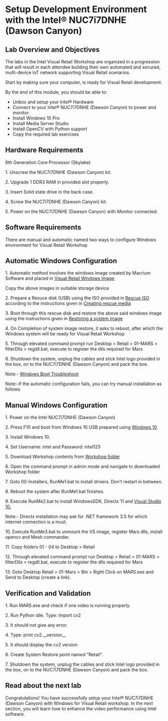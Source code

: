 # Setup Development Environment with the Intel® NUC7i7DNHE (Dawson Canyon)




## Lab Overview and Objectives


The labs in the Intel Visual Retail Workshop are organized in a progression that will result in each attendee building their own automated and secured, multi-device IoT network supporting Visual Retail scenarios.

Start by making sure your computer, is ready for Visual Retail development.

By the end of this module, you should be able to:

*   Unbox and setup your Intel®  Hardware
*   Connect to your Intel® NUC7i7DNHE (Dawson Canyon) to power and monitor.
*   Install Windows 10 Pro
*   Install Media Server Studio
*   Install OpenCV with Python support
*   Copy the required lab exercises

## Hardware Requirements

6th Generation Core Processor (Skylake)

1\. Unscrew the NUC7i7DNHE (Dawson Canyon) kit.

2\. Upgrade 1 DDR3 RAM in provided slot properly.

3\. Insert Solid state drive in the back case.

4\. Screw the NUC7i7DNHE (Dawson Canyon) kit.

5\. Power on the NUC7i7DNHE (Dawson Canyon) with Monitor connected.



## Software Requirements

There are manual and automatic named two ways to configure Windows environment for Visual Retail Workshop



## Automatic Windows Configuration

1\. Automatic method involves the windows image created by Macrium Software and placed in [Visual Retail Windows Image](\\10.224.54.1\Raghavendra\Visual_Retail_Windows_Image)

Copy the above images in suitable storage device

2\. Prepare a Resuce disk (USB) using the ISO provided in [Rescue ISO](\\10.224.54.1\Raghavendra\Rescue.iso) according to the instructions given in [Creating rescue media](https://knowledgebase.macrium.com/display/KNOW7/Creating+rescue+media)

3\. Boot through this rescue disk and restore the above said windows image using the instructions given in [Restoring a system image](https://knowledgebase.macrium.com/display/KNOW7/Restoring+a+system+image)

4\. On Completion of system image restore, it asks to reboot, after which the Windows system will be ready for Visual Retail Workshop

5\. Through elevated command prompt run Desktop > Retail > 01-MARS > filterDlls > regdll.bat, execute to register the dlls required for Mars

6\. Shutdown the system, unplug the cables and stick Intel logo provided in the box, on to the NUC7i7DNHE (Dawson Canyon) and pack the box.

Note:- [Windows Boot Troubleshoot](http://kb.macrium.com/KnowledgebaseArticle50168.aspx)



Note:-If the automatic configuration fails, you can try manual installation as follows

## Manual Windows Configuration

1\. Power on the Intel NUC7i7DNHE (Dawson Canyon)

2\. Press F10 and boot from Windows 10 USB prepared using [Windows 10](\\10.224.54.1\Raghavendra\en_windows_10_multiple_editions_version_1607_updated_jul_2016_x64_dvd_9058187.iso)

3\. Install Windows 10.

4\. Set Username: intel and Password: intel123

5\. Download Workshop contents from [Workshop folder](\\10.224.54.1\Raghavendra\Bangalore-Workshop)

6\. Open the command prompt in admin mode and navigate to downloaded Workshop folder

7\. Goto 00-Installers, RunMe1.bat to install drivers. Don't restart in between.

8\. Reboot the system after RunMe1.bat finishes.

9\. Execute RunMe2.bat to install WindowsSDK, Directx 11 and [Visual Studio 10.](\\10.224.54.1\Raghavendra\en_visual_studio_2010_professional_x86_dvd_509727.iso)

Note:- Directx installation may ask for .NET framework 3.5 for which internet connection is a must.

10\. Execute RunMe3.bat to unmount the VS image, register Mars dlls, install opencv and Mesh commander.

11\. Copy folders 01 - 04 to Desktop > Retail

12\. Through elevated command prompt run Desktop > Retail > 01-MARS > filterDlls > regdll.bat, execute to register the dlls required for Mars

13\. Goto Desktop Retail > 01-Mars > Bin > Right Click on MARS.exe and Send to Desktop (create a link).



## Verification and Validation

1\. Run MARS.exe and check if one video is running properly.

2\. Run Python idle. Type: import cv2

3\. It should not give any error.

4\. Type: print cv2.\_\_version\_\_

5\. It should display the cv2 version

6\. Create System Restore point named "Retail".

7\. Shutdown the system, unplug the cables and stick Intel logo provided in the box, on to the NUC7i7DNHE (Dawson Canyon) and pack the box.

## Read about the next lab


Congratulations! You have successfully setup your Intel® NUC7i7DNHE (Dawson Canyon) with Windows for Visual Retail workshop. In the next section, you will learn how to enhance the video performance using Intel software.
